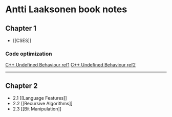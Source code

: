 # Antti Laaksonen book notes

## Chapter 1

- [[CSES]]

### Code optimization
[C++ Undefined Behaviour ref1](https://blog.regehr.org/archives/213)
[C++ Undefined Behaviour ref2](http://blog.llvm.org/2011/05/what-every-c-programmer-should-know.html)

---
## Chapter 2

- 2.1 [[Language Features]]
- 2.2 [[Recursive Algorithms]]
- 2.3 [[Bit Manipulation]]